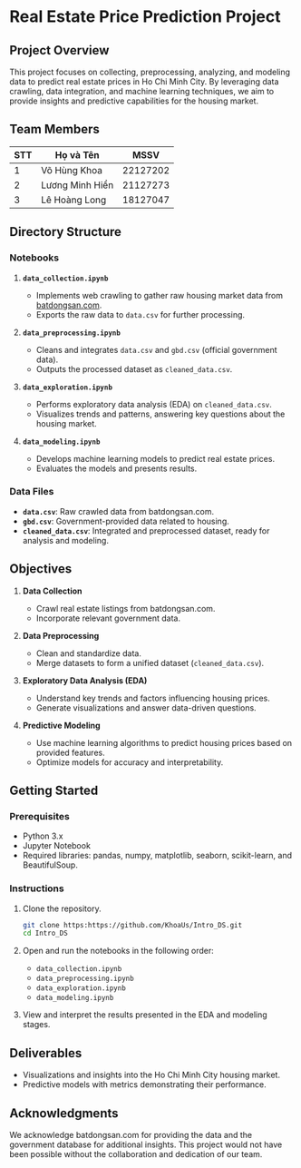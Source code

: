 # Real Estate Price Prediction Project

## Project Overview
This project focuses on collecting, preprocessing, analyzing, and modeling data to predict real estate prices in Ho Chi Minh City. By leveraging data crawling, data integration, and machine learning techniques, we aim to provide insights and predictive capabilities for the housing market.

## Team Members
| **STT** | **Họ và Tên**        | **MSSV**    |
|---------|----------------------|-------------|
| 1       | Võ Hùng Khoa        | 22127202    |
| 2       | Lương Minh Hiển     | 21127273    |
| 3       | Lê Hoàng Long       | 18127047    |


## Directory Structure

### Notebooks
1. **`data_collection.ipynb`**
   - Implements web crawling to gather raw housing market data from [batdongsan.com](https://batdongsan.com).
   - Exports the raw data to `data.csv` for further processing.

2. **`data_preprocessing.ipynb`**
   - Cleans and integrates `data.csv` and `gbd.csv` (official government data).
   - Outputs the processed dataset as `cleaned_data.csv`.

3. **`data_exploration.ipynb`**
   - Performs exploratory data analysis (EDA) on `cleaned_data.csv`.
   - Visualizes trends and patterns, answering key questions about the housing market.

4. **`data_modeling.ipynb`**
   - Develops machine learning models to predict real estate prices.
   - Evaluates the models and presents results.

### Data Files
- **`data.csv`**: Raw crawled data from batdongsan.com.
- **`gbd.csv`**: Government-provided data related to housing.
- **`cleaned_data.csv`**: Integrated and preprocessed dataset, ready for analysis and modeling.

## Objectives
1. **Data Collection**
   - Crawl real estate listings from batdongsan.com.
   - Incorporate relevant government data.

2. **Data Preprocessing**
   - Clean and standardize data.
   - Merge datasets to form a unified dataset (`cleaned_data.csv`).

3. **Exploratory Data Analysis (EDA)**
   - Understand key trends and factors influencing housing prices.
   - Generate visualizations and answer data-driven questions.

4. **Predictive Modeling**
   - Use machine learning algorithms to predict housing prices based on provided features.
   - Optimize models for accuracy and interpretability.

## Getting Started

### Prerequisites
- Python 3.x
- Jupyter Notebook
- Required libraries: pandas, numpy, matplotlib, seaborn, scikit-learn, and BeautifulSoup.

### Instructions
1. Clone the repository.
   ```bash
   git clone https:https://github.com/KhoaUs/Intro_DS.git
   cd Intro_DS
   ```

2. Open and run the notebooks in the following order:
   - `data_collection.ipynb`
   - `data_preprocessing.ipynb`
   - `data_exploration.ipynb`
   - `data_modeling.ipynb`
3. View and interpret the results presented in the EDA and modeling stages.

## Deliverables
- Visualizations and insights into the Ho Chi Minh City housing market.
- Predictive models with metrics demonstrating their performance.

## Acknowledgments
We acknowledge batdongsan.com for providing the data and the government database for additional insights. This project would not have been possible without the collaboration and dedication of our team.

